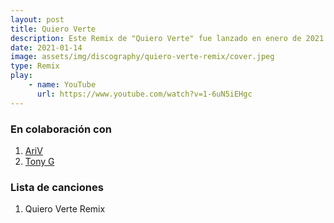 ```yaml
---
layout: post
title: Quiero Verte
description: Este Remix de "Quiero Verte" fue lanzado en enero de 2021 y forma parte del genero Latino. Fue realizado en colaboración con Ari V y Tony G.
date: 2021-01-14
image: assets/img/discography/quiero-verte-remix/cover.jpeg
type: Remix
play:
    - name: YouTube
      url: https://www.youtube.com/watch?v=1-6uN5iEHgc
---
```


### En colaboración con
1. <a href="https://www.instagram.com/arivoficial"> AriV </a>
2. <a href="https://www.instagram.com/arivoficial"> Tony G </a>

### Lista de canciones

1. Quiero Verte Remix